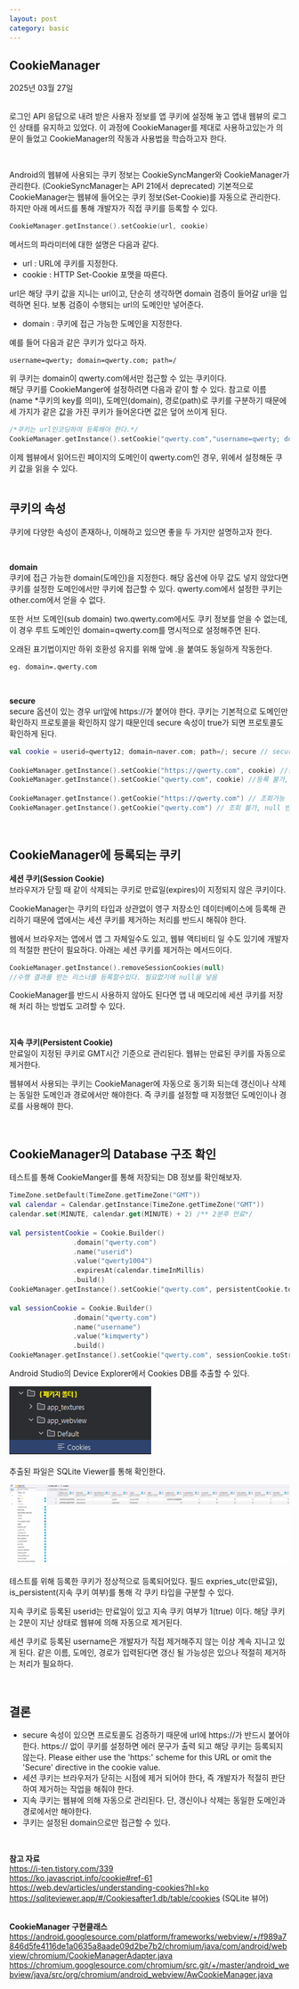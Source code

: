 ```yaml
---
layout: post
category: basic
---
```


## CookieManager

2025년 03월 27일   
<br/>

로그인 API 응답으로 내려 받은 사용자 정보를 앱 쿠키에 설정해 놓고 앱내 웹뷰의 로그인 상태를 유지하고 있었다.
이 과정에 CookieManager를 제대로 사용하고있는가 의문이 들었고 CookieManager의 작동과 사용법을 학습하고자 한다.  

<br/>

Android의 웹뷰에 사용되는 쿠키 정보는 CookieSyncManger와 CookieManager가 관리한다. (CookieSyncManager는 API 21에서 deprecated) 
기본적으로 CookieManager는 웹뷰에 들어오는 쿠키 정보(Set-Cookie)를 자동으로 관리한다. 하지만 아래 메서드를 통해 개발자가 직접 쿠키를 등록할 수 있다.   

```kotlin
CookieManager.getInstance().setCookie(url, cookie)
```

메서드의 파라미터에 대한 설명은 다음과 같다.  

- url : URL에 쿠키를 지정한다.
- cookie : HTTP Set-Cookie 포맷을 따른다.
 

url은 해당 쿠키 값을 지니는 url이고, 단순히 생각하면 domain 검증이 들어갈 url을 입력하면 된다. 보통 검증이 수행되는 url의 도메인만 넣어준다.  

- domain : 쿠키에 접근 가능한 도메인을 지정한다.

예를 들어 다음과 같은 쿠키가 있다고 하자.

```
username=qwerty; domain=qwerty.com; path=/ 
```

위 쿠키는 domain이 qwerty.com에서만 접근할 수 있는 쿠키이다.  
해당 쿠키를 CookieManger에 설정하려면 다음과 같이 할 수 있다. 참고로 이름(name *쿠키의 key를 의미), 도메인(domain), 경로(path)로 쿠키를 구분하기 때문에 세 가지가 같은 값을 가진 쿠키가 들어온다면 값은 덮어 쓰이게 된다.  

```kotlin
/*쿠키는 url인코딩하여 등록해야 한다.*/
CookieManager.getInstance().setCookie("qwerty.com","username=qwerty; domain=qwerty.com; path=/")
```

이제 웹뷰에서 읽어드린 페이지의 도메인이 qwerty.com인 경우, 위에서 설정해둔 쿠키 값을 읽을 수 있다.  
<br/>

## 쿠키의 속성
쿠키에 다양한 속성이 존재하나, 이해하고 있으면 좋을 두 가지만 설명하고자 한다.
   
<br/>
  
**domain**  
쿠키에 접근 가능한 domain(도메인)을 지정한다. 해당 옵션에 아무 값도 넣지 않았다면 쿠키를 설정한 도메인에서만 쿠키에 접근할 수 있다. qwerty.com에서 설정한 쿠키는 other.com에서 얻을 수 없다. 

또한 서브 도메인(sub domain) two.qwerty.com에서도 쿠키 정보를 얻을 수 없는데, 이 경우 루트 도메인인 domain=qwerty.com를 명시적으로 설정해주면 된다.

오래된 표기법이지만 하위 호환성 유지를 위해 앞에 .을 붙여도 동일하게 작동한다.   
``` 
eg. domain=.qwerty.com   
```
   
<br/>
  
**secure**  
secure 옵션이 있는 경우 url앞에 https://가 붙어야 한다. 쿠키는 기본적으로 도메인만 확인하지 프로토콜을 확인하지 않기 때문인데 secure 속성이 true가 되면 프로토콜도 확인하게 된다. 

```kotlin
val cookie = userid=qwerty12; domain=naver.com; path=/; secure // secure 속성을 지닌 쿠키

CookieManager.getInstance().setCookie("https://qwerty.com", cookie) //등록 가능
CookieManager.getInstance().setCookie("qwerty.com", cookie) //등록 불가, 안됨

CookieManager.getInstance().getCookie("https://qwerty.com") // 조회가능
CookieManager.getInstance().getCookie("qwerty.com") // 조회 불가, null 반환
```
<br/>

## CookieManager에 등록되는 쿠키

**세션 쿠키(Session Cookie)**  
브라우저가 닫힐 때 같이 삭제되는 쿠키로 만료일(expires)이 지정되지 않은 쿠키이다.  

CookieManager는 쿠키의 타입과 상관없이 영구 저장소인 데이터베이스에 등록해 관리하기 때문에 앱에서는 세션 쿠키를 제거하는 처리를 반드시 해줘야 한다.

웹에서 브라우저는 앱에서 앱 그 자체일수도 있고, 웹뷰 액티비티 일 수도 있기에 개발자의 적절한 판단이 필요하다. 아래는 세션 쿠키를 제거하는 메서드이다. 

```kotlin
CookieManager.getInstance().removeSessionCookies(null) 
//수행 결과를 받는 리스너를 등록할수있다. 필요없기에 null을 넣음
```

CookieManager를 반드시 사용하지 않아도 된다면  앱 내 메모리에 세션 쿠키를 저장해 처리 하는 방법도 고려할 수 있다.   
   
<br/>

**지속 쿠키(Persistent Cookie)**  
만료일이 지정된 쿠키로 GMT시간 기준으로 관리된다. 웹뷰는 만료된 쿠키를 자동으로 제거한다. 

웹뷰에서 사용되는 쿠키는 CookieManager에 자동으로 동기화 되는데 갱신이나 삭제는 동일한 도메인과 경로에서만 해야한다. 즉 쿠키를 설정할 때 지정했던 도메인이나 경로를 사용해야 한다. 
  
<br/>

## CookieManager의 Database 구조 확인
테스트를 통해 CookieManger를 통해 저장되는 DB 정보를 확인해보자.

```kotlin
TimeZone.setDefault(TimeZone.getTimeZone("GMT"))
val calendar = Calendar.getInstance(TimeZone.getTimeZone("GMT"))
calendar.set(MINUTE, calendar.get(MINUTE) + 2) /** 2분후 만료*/

val persistentCookie = Cookie.Builder()
                .domain("qwerty.com")
                .name("userid")
                .value("qwerty1004")
                .expiresAt(calendar.timeInMillis)
                .build()
CookieManager.getInstance().setCookie("qwerty.com", persistentCookie.toString())

val sessionCookie = Cookie.Builder()
                .domain("qwerty.com")
                .name("username")
                .value("kimqwerty")
                .build()
CookieManager.getInstance().setCookie("qwerty.com", sessionCookie.toString())
```

Android Studio의 Device Explorer에서 Cookies DB를 추출할 수 있다.

![image](/public/img/cookie01.png)   
</br>
추출된 파일은 SQLite Viewer를 통해 확인한다.   

![image](/public/img/cookie02.png)

테스트를 위해 등록한 쿠키가 정상적으로 등록되어있다. 
필드 expries_utc(만료일), is_persistent(지속 쿠키 여부)를 통해 각 쿠키 타입을 구분할 수 있다.

지속 쿠키로 등록된 userid는 만료일이 있고 지속 쿠키 여부가 1(true) 이다. 해당 쿠키는 2분이 지난 상태로 웹뷰에 의해 자동으로 제거된다.  

세션 쿠키로 등록된 username은 개발자가 직접 제거해주지 않는 이상 계속 지니고 있게 된다. 
같은 이름, 도메인, 경로가 입력된다면 갱신 될 가능성은 있으나 적절히 제거하는 처리가 필요하다.
   
<br/>
  
## 결론

- secure 속성이 있으면 프로토콜도 검증하기 때문에 url에 https://가 반드시 붙어야 한다.
https:// 없이 쿠키를 설정하면 에러 문구가 출력 되고 해당 쿠키는 등록되지 않는다. 
Please either use the 'https:' scheme for this URL or omit the 'Secure' directive in the cookie value.
- 세션 쿠키는 브라우저가 닫히는 시점에 제거 되어야 한다, 즉 개발자가 적절히 판단하여 제거하는 작업을 해줘야 한다.
- 지속 쿠키는 웹뷰에 의해 자동으로 관리된다. 단, 갱신이나 삭제는 동일한 도메인과 경로에서만 해야한다.
- 쿠키는 설정된 domain으로만 접근할 수 있다.

<br/>

**참고 자료**  
https://i-ten.tistory.com/339  
https://ko.javascript.info/cookie#ref-61  
https://web.dev/articles/understanding-cookies?hl=ko   
https://sqliteviewer.app/#/Cookiesafter1.db/table/cookies (SQLite 뷰어)  
<br/>

**CookieManager 구현클래스**  
https://android.googlesource.com/platform/frameworks/webview/+/f989a7846d5fe4116de1a0635a8aade09d2be7b2/chromium/java/com/android/webview/chromium/CookieManagerAdapter.java
https://chromium.googlesource.com/chromium/src.git/+/master/android_webview/java/src/org/chromium/android_webview/AwCookieManager.java
